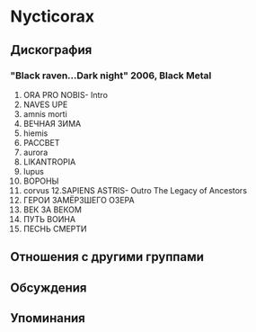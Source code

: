 # Nycticorax



## Дискография

### "Black raven...Dark night" 2006, Black Metal

1. ORA PRO NOBIS- Intro
2. NAVES UPE
3. amnis morti
4. ВЕЧНАЯ ЗИМА
5. hiemis
6. РАССВЕТ
7. aurora
8. LIKANTROPIA
9. lupus
10. ВОРОНЫ
11. corvus
12.SAPIENS ASTRIS- Outro 
The Legacy of Ancestors
13. ГЕРОИ ЗАМЁРЗШЕГО ОЗЕРА
14. ВЕК ЗА ВЕКОМ
15. ПУТЬ ВОИНА
16. ПЕСНЬ СМЕРТИ


## Отношения с другими группами


## Обсуждения


## Упоминания

